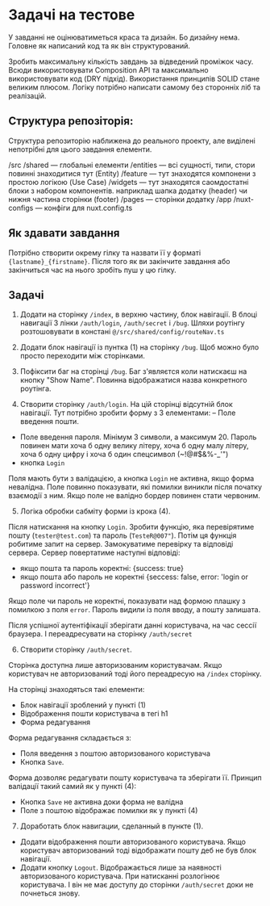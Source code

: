 # Задачі на тестове

У завданні не оцінюватиметься краса та дизайн. Бо дизайну нема.
Головне як написаний код та як він структурований.

Зробить максимальну кількість завдань за відведений проміжок часу.
Всюди використовувати Composition API та максимально використовувати код (DRY підхід).
Використання принципів SOLID стане великим плюсом.
Логіку потрібно написати самому без сторонніх ліб та реалізацій.

## Структура репозіторія:
Структура репозиторію наближена до реального проекту,
але виділені непотрібні для цього завдання елементи.

/src
  /shared — глобальні елементи
  /entities — всі сущності, типи, стори повинні знаходитися тут (Entity)
  /feature — тут знаходятся компонени з простою логікою (Use Case)
  /widgets — тут знаходятся саомдостатні блоки з набором компонентів. наприклад шапка додатку (header) чи нижня частина сторінки (footer)
  /pages — сторінки додатку
  /app
    /nuxt-configs — конфіги для nuxt.config.ts

## Як здавати завдання
Потрібно створити окрему гілку та назвати її у форматі `{lastname}_{firstname}`.
Після того як ви закінчите завдання або закінчиться час на нього зробіть пуш у цю гілку.

## Задачі

1) Додати на сторінку `/index`, в верхню частину, блок навігації. В блоці навигації 3 лінки `/auth/login`, `/auth/secret` і `/bug`. Шляхи роутінгу розтошовувати в констані `@/src/shared/config/routeNav.ts`

2) Додати блок навігації із пунтка (1) на сторінку `/bug`. Щоб можно було просто переходити між сторінками.

3) Пофіксити баг на сторінці `/bug`. Баг з'являєтся коли натискаєш на кнопку "Show Name". Повинна відображатися назва конкретного роутінга.

4) Створити сторінку `/auth/login`. На цій сторінці відсутній блок навігації. Тут потрібно зробити форму з 3 елементами:
– Поле введення пошти.
- Поле введення пароля. Мінімум 3 символи, а максимум 20. Пароль повинен мати хоча б одну велику літеру, хоча б одну малу літеру, хоча б одну цифру і хоча б один спецсимвол (~!@#$&%-_'")
- кнопка `Login`

Поля мають бути з валідацією, а кнопка `Login` не активна, якщо форма невалідна. Поле повинно показувати, які помилки виникли після початку взаємодії з ним. Якщо поле не валідно бордер повинен стати червоним.

5) Логіка обробки сабміту форми із крока (4).

Після натискання на кнопку `Login`. Зробити функцію, яка перевірятиме пошту (`tester@test.com`) та пароль (`TesteR@007"`). Потім ця функція робитиме запит на сервер. Замокуватиме перевірку та відповіді сервера. Сервер повертатиме наступні відповіді:
- якщо пошта та пароль коректні: {success: true}
- якщо пошта або пароль не коректні {seccess: false, error: 'login or password incorrect'}

Якщо поле чи пароль не коректні, показувати над формою плашку з помилкою з поля `error`. Пароль видили із поля вводу, а пошту залишата.

Після успішної аутентіфікації зберігати данні користувача, на час сессії браузера.
І переадресувати на сторінку `/auth/secret`

6) Створити сторінку `/auth/secret`.

Сторінка доступна лише авторизованим користувачам. Якщо користувач не авторизований тоді його переадресую на `/index` сторінку.

На сторінці знаходяться такі елементи:
- Блок навігації зроблений у пункті (1)
- Відображення пошти користувача в тегі h1
- Форма редагування

Форма редагування складається з:
- Поля введення з поштою авторизованого користувача
- Кнопка `Save`.

Форма дозволяє редагувати пошту користувача та зберігати її.
Принцип валідації такий самий як у пункті (4):
- Кнопка `Save` не активна доки форма не валідна
- Поле з поштою відображає помилки як у пункті (4)

7) Доработать блок навигации, сделанный в пункте (1).

- Додати відображення пошти авторизованого користувача. Якщо користувач авторизований тоді відображати пошту деб не був блок навігації.
- Додати кнопку `Logout`. Відображається лише за наявності авторизованого користувача. При натисканні розлогінює користувача. І він не має доступу до сторінки `/auth/secret` доки не почнеться знову.
